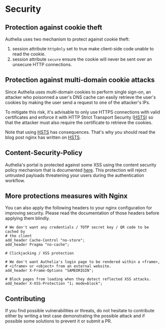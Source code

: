 # Security

## Protection against cookie theft

Authelia uses two mechanism to protect against cookie theft:
1. session attribute `httpOnly` set to true make client-side code unable to
read the cookie.
2. session attribute `secure` ensure the cookie will never be sent over an
unsecure HTTP connections.

## Protection against multi-domain cookie attacks

Since Authelia uses multi-domain cookies to perform single sign-on, an
attacker who poisonned a user's DNS cache can easily retrieve the user's
cookies by making the user send a request to one of the attacker's IPs.

To mitigate this risk, it's advisable to only use HTTPS connections with valid
certificates and enforce it with HTTP Strict Transport Security ([HSTS]) so
that the attacker must also require the certificate to retrieve the cookies.

Note that using [HSTS] has consequences. That's why you should read the blog
post nginx has written on [HSTS].

## Content-Security-Policy

Authelia's portal is protected against some XSS using the content
security policy mechanism that is documented
[here](https://developer.mozilla.org/en-US/docs/Web/HTTP/CSP). This protection
will reject untrusted payloads threatening your users during the authentication
workflow.

## More protections measures with Nginx

You can also apply the following headers to your nginx configuration for
improving security. Please read the documentation of those headers before
applying them blindly.

```
# We don't want any credentials / TOTP secret key / QR code to be cached by
# the client
add_header Cache-Control "no-store";
add_header Pragma "no-cache";

# Clickjacking / XSS protection

# We don't want Authelia's login page to be rendered within a <frame>, 
# <iframe> or <object> from an external website.
add_header X-Frame-Options "SAMEORIGIN";

# Block pages from loading when they detect reflected XSS attacks.
add_header X-XSS-Protection "1; mode=block";
```

## Contributing

If you find possible vulnerabilities or threats, do not hesitate to contribute
either by writing a test case demonstrating the possible attack and if
possible some solutions to prevent it or submit a PR.

[HSTS]: https://www.nginx.com/blog/http-strict-transport-security-hsts-and-nginx/
